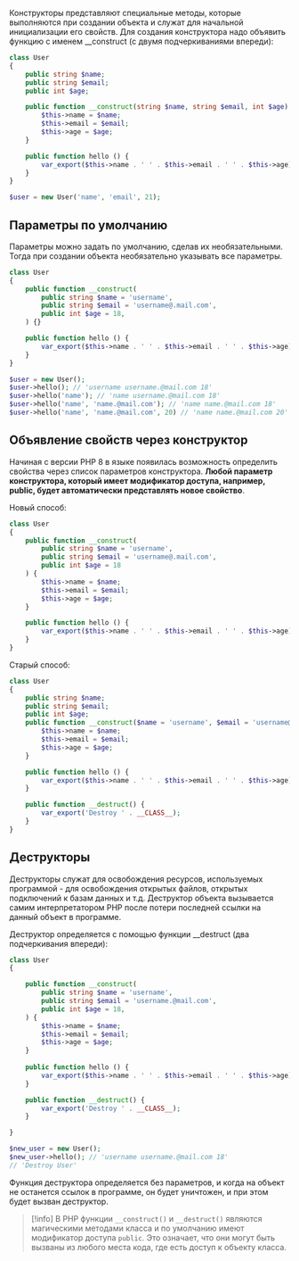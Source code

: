 Конструкторы представляют специальные методы, которые выполняются при создании объекта и служат для начальной инициализации его свойств. Для создания конструктора надо объявить функцию с именем __construct (с двумя подчеркиваниями впереди):

```php
class User
{
    public string $name;
    public string $email;
    public int $age;

    public function __construct(string $name, string $email, int $age) {
        $this->name = $name;
        $this->email = $email;
        $this->age = $age;
    }

    public function hello () {
        var_export($this->name . ' ' . $this->email . ' ' . $this->age);
    }
}

$user = new User('name', 'email', 21);
```

## Параметры по умолчанию

Параметры можно задать по умолчанию, сделав их необязательными. Тогда при создании объекта необязательно указывать все параметры.

```php
class User
{
    public function __construct(
        public string $name = 'username',
        public string $email = 'username@.mail.com',
        public int $age = 18,
    ) {}

    public function hello () {
        var_export($this->name . ' ' . $this->email . ' ' . $this->age);
    }
}

$user = new User();
$user->hello(); // 'username username.@mail.com 18'
$user->hello('name'); // 'name username.@mail.com 18'
$user->hello('name', 'name.@mail.com'); // 'name name.@mail.com 18'
$user->hello('name', 'name.@mail.com', 20) // 'name name.@mail.com 20'
```

## Объявление свойств через конструктор

Начиная с версии PHP 8 в языке появилась возможность определить свойства через список параметров конструктора. **Любой параметр конструктора, который имеет модификатор доступа, например, public, будет автоматически представлять новое свойство**.

Новый способ:
```php
class User
{
    public function __construct(
        public string $name = 'username',
        public string $email = 'username@.mail.com',
        public int $age = 18
    ) {
        $this->name = $name;
        $this->email = $email;
        $this->age = $age;
    }

    public function hello () {
        var_export($this->name . ' ' . $this->email . ' ' . $this->age);
    }
}
```

Старый способ:
```php
class User
{
	public string $name;
	public string $email;
	public int $age;
	public function __construct($name = 'username', $email = 'username@.mail.com', $age = 18) {
		$this->name = $name;
		$this->email = $email;
		$this->age = $age;
	}

	public function hello () {
		var_export($this->name . ' ' . $this->email . ' ' . $this->age);
	}

	public function __destruct() {
		var_export('Destroy ' . __CLASS__);
	}
}
```

## Деструкторы

Деструкторы служат для освобождения ресурсов, используемых программой - для освобождения открытых файлов, открытых подключений к базам данных и т.д. Деструктор объекта вызывается самим интерпретатором PHP после потери последней ссылки на данный объект в программе.

Деструктор определяется с помощью функции __destruct (два подчеркивания впереди):

```php
class User
{

	public function __construct(
		public string $name = 'username',
		public string $email = 'username.@mail.com',
		public int $age = 18,
	) {
		$this->name = $name;
		$this->email = $email;
		$this->age = $age;
	}
	
	public function hello () {
		var_export($this->name . ' ' . $this->email . ' ' . $this->age);
	}

	public function __destruct() {
		var_export('Destroy ' . __CLASS__);
	}

}

$new_user = new User();
$new_user->hello(); // 'username username.@mail.com 18'
// 'Destroy User'
```

Функция деструктора определяется без параметров, и когда на объект не останется ссылок в программе, он будет уничтожен, и при этом будет вызван деструктор.


>[!info]
>В PHP функции `__construct()` и `__destruct()` являются магическими методами класса и по умолчанию имеют модификатор доступа `public`. Это означает, что они могут быть вызваны из любого места кода, где есть доступ к объекту класса.

